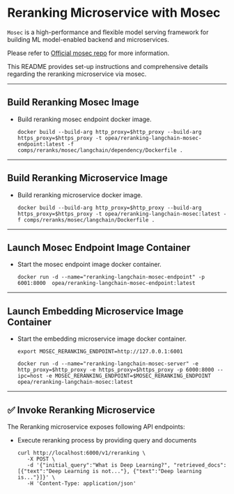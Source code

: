 # Reranking Microservice with Mosec

`Mosec` is a high-performance and flexible model serving framework for building ML model-enabled backend and microservices.

Please refer to [Official mosec repo](https://github.com/mosecorg/mosec)
for more information.

This README provides set-up instructions and comprehensive details regarding the reranking microservice via mosec.

---

## Build Reranking Mosec Image

- Build reranking mosec endpoint docker image.

   ```
   docker build --build-arg http_proxy=$http_proxy --build-arg https_proxy=$https_proxy -t opea/reranking-langchain-mosec-endpoint:latest -f comps/reranks/mosec/langchain/dependency/Dockerfile .
   ```

---

## Build Reranking Microservice Image

- Build reranking microservice docker image.

   ```
   docker build --build-arg http_proxy=$http_proxy --build-arg https_proxy=$https_proxy -t opea/reranking-langchain-mosec:latest -f comps/reranks/mosec/langchain/Dockerfile .
   ```

---

## Launch Mosec Endpoint Image Container

- Start the mosec endpoint image docker container.

   ```
   docker run -d --name="reranking-langchain-mosec-endpoint" -p 6001:8000  opea/reranking-langchain-mosec-endpoint:latest
   ```

---

## Launch Embedding Microservice Image Container

- Start the embedding microservice image docker container.

   ```
   export MOSEC_RERANKING_ENDPOINT=http://127.0.0.1:6001

   docker run -d --name="reranking-langchain-mosec-server" -e http_proxy=$http_proxy -e https_proxy=$https_proxy -p 6000:8000 --ipc=host -e MOSEC_RERANKING_ENDPOINT=$MOSEC_RERANKING_ENDPOINT opea/reranking-langchain-mosec:latest
   ```

---

## ✅ Invoke Reranking Microservice

The Reranking microservice exposes following API endpoints:

- Execute reranking process by providing query and documents

   ```
   curl http://localhost:6000/v1/reranking \
      -X POST \
      -d '{"initial_query":"What is Deep Learning?", "retrieved_docs": [{"text":"Deep Learning is not..."}, {"text":"Deep learning is..."}]}' \
      -H 'Content-Type: application/json'
   ```
